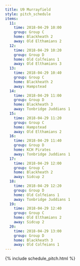 ```yaml
---
title: U9 Murrayfield
style: pitch_schedule
items:
  11:
    time: 2018-04-29 10:00
    group: Group C
    home: Blackheath 2
    away: Old Elthamians 2
  12:
    time: 2018-04-29 10:20
    group: Group D
    home: Old Colfeians 1
    away: Old Elthamians 3
  13:
    time: 2018-04-29 10:40
    group: Group C
    home: Blackheath 2
    away: Hampstead
  14:
    time: 2018-04-29 11:00
    group: Group D
    home: Blackheath 3
    away: Tonbridge Juddians 1
  15:
    time: 2018-04-29 11:20
    group: Group C
    home: Hampstead
    away: Old Elthamians 2
  16:
    time: 2018-04-29 11:40
    group: Group D
    home: KCH Pirates
    away: Tonbridge Juddians 1
  17:
    time: 2018-04-29 12:00
    group: Group C
    home: Blackheath 2
    away: Sidcup 2
  18:
    time: 2018-04-29 12:20
    group: Group D
    home: Old Colfeians 1
    away: Tonbridge Juddians 1
  19:
    time: 2018-04-29 12:40
    group: Group C
    home: Old Elthamians 2
    away: Sidcup 2
  20:
    time: 2018-04-29 13:00
    group: Group D
    home: Blackheath 3
    away: Old Colfeians 1
---
```


{% include schedule_pitch.html %}
